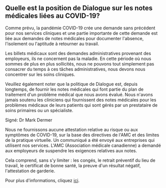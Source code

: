 ## Quelle est la position de Dialogue sur les notes médicales liées au COVID-19?

Comme prévu, la pandémie COVID-19 crée une demande sans précédent pour nos services cliniques et une partie importante de cette demande est liée aux demandes de notes médicales pour documenter l'absence, l'isolement ou l'aptitude à retourner au travail.

Les billets médicaux sont des demandes administratives provenant des employeurs, ils ne concernent pas la maladie. En cette période où nous sommes de plus en plus sollicités, nous ne pouvons tout simplement pas consacrer du temps à ces tâches administratives, nous devons nous concentrer sur les soins cliniques.

Veuillez également noter que la politique de Dialogue est, depuis longtemps, de fournir les notes médicales qui font partie du plan de traitement d'un problème médical que nous avons évalué. Nous n'avons jamais soutenu les cliniciens qui fournissent des notes médicales pour les problèmes médicaux de leurs patients qui sont gérés par un prestataire de soins primaires ou un spécialiste.

Signé: Dr Mark Dermer

Nous ne fournissons aucune attestation relative au risque ou aux symptômes de COVID-19, sur la base des directives de l'AMC et des limites de la pratique virtuelle. Un communiqué a été envoyé aux entreprises qui utilisent nos services. L'AMC (Association médicale canadienne) a demandé aux employeurs de suspendre les exigences relatives aux notes.

Cela comprend, sans s'y limiter : les congés, le retrait préventif du lieu de travail, le certificat de bonne santé, la preuve d'un résultat négatif, l'attestation de garderie.

Pour plus d'informations, cliquez [ici](https://www.cma.ca/fr/communiques-de-presse-et-declarations/lamc-exhorte-tous-les-employeurs-cesser-dexiger-des).
